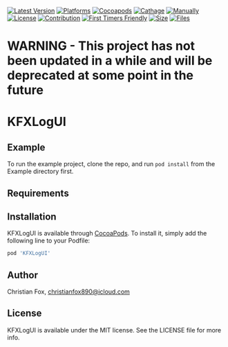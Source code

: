 [![Latest Version](https://img.shields.io/github/v/tag/ChristianFox/KFXLogUI?sort=semver&label=Version&color=orange)](https://github.com/ChristianFox/KFXLogUI/)
[![Platforms](https://img.shields.io/badge/Platforms-iOS-orange)](https://img.shields.io/badge/Platforms-iOS-orange)
[![Cocoapods](https://img.shields.io/badge/Cocoapods-yes-green)](https://img.shields.io/badge/Cocoapods-yes-green)
[![Cathage](https://img.shields.io/badge/Cathage-no-red)](https://img.shields.io/badge/Cathage-no-red)
[![Manually](https://img.shields.io/badge/Manual_Import-yes-green)](https://img.shields.io/badge/Manual_Import-yes-green)
[![License](https://img.shields.io/badge/license-mit-blue.svg)](https://github.com/ChristianFox/KFXLogUI/blob/master/LICENSE)
[![Contribution](https://img.shields.io/badge/Contributions-Welcome-blue)](https://github.com/ChristianFox/KFXLogUI/labels/contribute)
[![First Timers Friendly](https://img.shields.io/badge/First_Timers-Welcome-blue)](https://github.com/ChristianFox/KFXLogUI/labels/contribute)
[![Size](https://img.shields.io/github/repo-size/ChristianFox/KFXLogUI?color=orange)](https://img.shields.io/github/repo-size/ChristianFox/KFXLogUI?color=orange)
[![Files](https://img.shields.io/github/directory-file-count/ChristianFox/KFXLogUI?color=orange)](https://img.shields.io/github/directory-file-count/ChristianFox/KFXLogUI?color=orange)

# WARNING - This project has not been updated in a while and will be deprecated at some point in the future

# KFXLogUI

## Example

To run the example project, clone the repo, and run `pod install` from the Example directory first.

## Requirements

## Installation

KFXLogUI is available through [CocoaPods](https://cocoapods.org). To install
it, simply add the following line to your Podfile:

```ruby
pod 'KFXLogUI'
```

## Author

Christian Fox, christianfox890@icloud.com

## License

KFXLogUI is available under the MIT license. See the LICENSE file for more info.
